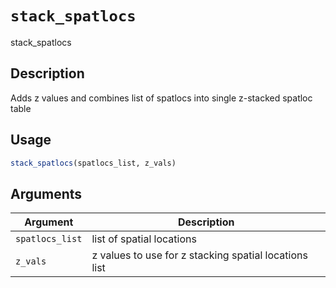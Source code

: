 # `stack_spatlocs`

stack_spatlocs


## Description

Adds z values and combines list of spatlocs into single z-stacked spatloc table


## Usage

```r
stack_spatlocs(spatlocs_list, z_vals)
```


## Arguments

Argument      |Description
------------- |----------------
`spatlocs_list`     |     list of spatial locations
`z_vals`     |     z values to use for z stacking spatial locations list


